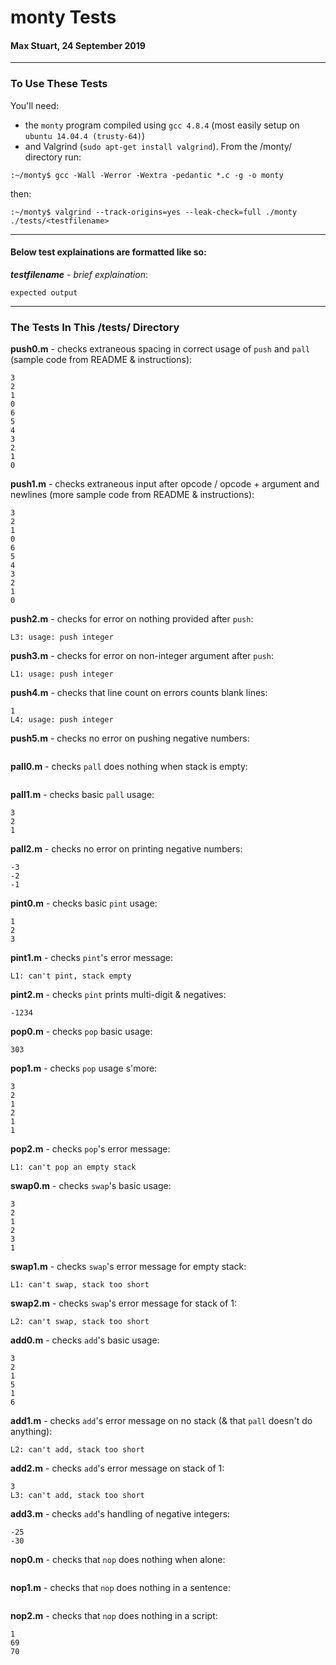 # monty Tests
#### Max Stuart, 24 September 2019
___
### To Use These Tests
You'll need:
- the `monty` program compiled using `gcc 4.8.4` (most easily setup on `ubuntu 14.04.4 (trusty-64)`)
- and Valgrind (`sudo apt-get install valgrind`).
From the /monty/ directory run:
```
:~/monty$ gcc -Wall -Werror -Wextra -pedantic *.c -g -o monty
```
then:
```
:~/monty$ valgrind --track-origins=yes --leak-check=full ./monty ./tests/<testfilename>
```
___
#### Below test explainations are formatted like so:
**_testfilename_** - _brief explaination_:
```
expected output
```
___
### The Tests In This /tests/ Directory
__push0.m__ - checks extraneous spacing in correct usage of `push` and `pall` (sample code from README & instructions):
```
3
2
1
0
6
5
4
3
2
1
0
```


__push1.m__ - checks extraneous input after opcode / opcode + argument and newlines (more sample code from README & instructions):
```
3
2
1
0
6
5
4
3
2
1
0
```


__push2.m__ - checks for error on nothing provided after `push`:
```
L3: usage: push integer
```


__push3.m__ - checks for error on non-integer argument after `push`:
```
L1: usage: push integer
```


__push4.m__ - checks that line count on errors counts blank lines:
```
1
L4: usage: push integer
```


__push5.m__ - checks no error on pushing negative numbers:
```

```


__pall0.m__ - checks `pall` does nothing when stack is empty:
```

```


__pall1.m__ - checks basic `pall` usage:
```
3
2
1
```


__pall2.m__ - checks no error on printing negative numbers:
```
-3
-2
-1
```


__pint0.m__ - checks basic `pint` usage:
```
1
2
3
```


__pint1.m__ - checks `pint`'s error message:
```
L1: can't pint, stack empty
```


__pint2.m__ - checks `pint` prints multi-digit & negatives:
```
-1234
```


__pop0.m__ - checks `pop` basic usage:
```
303
```


__pop1.m__ - checks `pop` usage s'more:
```
3
2
1
2
1
1
```


__pop2.m__ - checks `pop`'s error message:
```
L1: can't pop an empty stack
```


__swap0.m__ - checks `swap`'s basic usage:
```
3
2
1
2
3
1
```


__swap1.m__ - checks `swap`'s error message for empty stack:
```
L1: can't swap, stack too short
```


__swap2.m__ - checks `swap`'s error message for stack of 1:
```
L2: can't swap, stack too short
```


__add0.m__ - checks `add`'s basic usage:
```
3
2
1
5
1
6
```


__add1.m__ - checks `add`'s error message on no stack (& that `pall` doesn't do anything):
```
L2: can't add, stack too short
```


__add2.m__ - checks `add`'s error message on stack of 1:
```
3
L3: can't add, stack too short
```


__add3.m__ - checks `add`'s handling of negative integers:
```
-25
-30
```


__nop0.m__ - checks that `nop` does nothing when alone:
```

```


__nop1.m__ - checks that `nop` does nothing in a sentence:
```

```


__nop2.m__ - checks that `nop` does nothing in a script:
```
1
69
70
```
